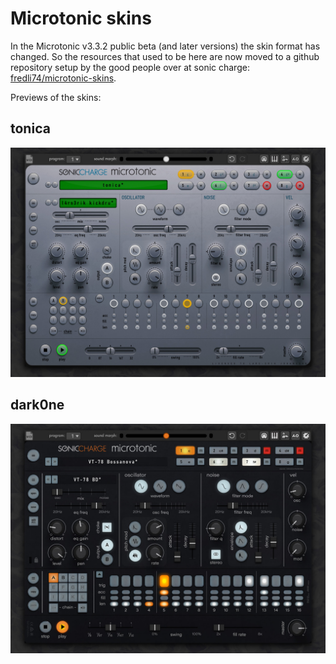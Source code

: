 # Microtonic skins

In the Microtonic v3.3.2 public beta (and later versions) the skin format has changed. So the
resources that used to be here are now moved to a github repository setup by the good people 
over at sonic charge: [fredli74/microtonic-skins](https://github.com/fredli74/microtonic-skins).

Previews of the skins:

## tonica
![preview](tonica.jpg)

## dark0ne
![preview](dark0ne.jpg)
